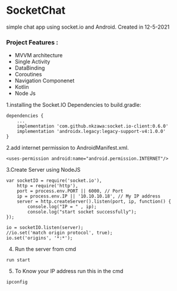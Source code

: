 # SocketChat

simple chat app using socket.io and Android. Created in 12-5-2021

### Project Features :
* MVVM architecture
* Single Activity 
* DataBinding
* Coroutines
* Navigation Componenet
* Kotlin
* Node Js

1.installing the Socket.IO Dependencies to build.gradle:

```
dependencies {
    ...
    implementation 'com.github.nkzawa:socket.io-client:0.6.0'
    implementation 'androidx.legacy:legacy-support-v4:1.0.0'
}
```

2.add internet permission to AndroidManifest.xml.
```
<uses-permission android:name="android.permission.INTERNET"/>
```

3.Create Server using NodeJS
```
var socketIO = require('socket.io'),
    http = require('http'),
    port = process.env.PORT || 6000, // Port
    ip = process.env.IP || '10.10.10.18', // My IP address
    server = http.createServer().listen(port, ip, function() {
        console.log("IP = " , ip);
        console.log("start socket successfully");
});

io = socketIO.listen(server);
//io.set('match origin protocol', true);
io.set('origins', '*:*');
```

4. Run the server from cmd
```
run start
```

5. To Know your IP address run this in the cmd 
```
ipconfig
```


